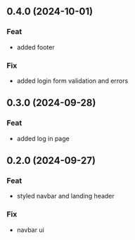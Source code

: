 ## 0.4.0 (2024-10-01)

### Feat

- added footer

### Fix

- added login form validation and errors

## 0.3.0 (2024-09-28)

### Feat

- added log in page

## 0.2.0 (2024-09-27)

### Feat

- styled navbar and landing header

### Fix

- navbar ui
